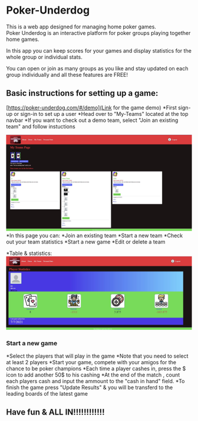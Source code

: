 # Poker-Underdog

This is a web app designed for managing home poker games.  
Poker Underdog is an interactive platform for poker groups playing together home games.

In this app you can keep scores for your games and display statistics for the whole group or individual stats.

You can open or join as many groups as you like and stay updated on each group individually and all these features are FREE!

## Basic instructions for setting up a game:

[https://poker-underdog.com/#/demo](Link for the game demo)
*First sign-up or sign-in to set up a user
*Head over to "My-Teams" located at the top navbar
\*If you want to check out a demo team, select "Join an existing team" and follow instuctions

![My Teams Page](public\demo\myTeams.JPG)
*In this page you can:
*Join an existing team
*Start a new team
*Check out your team statistics
*Start a new game
*Edit or delete a team

\*Table & statistics:
![Personal statistics](public\demo\stats.JPG)

### Start a new game

*Select the players that will play in the game
*Note that you need to select at least 2 players
*Start your game, compete with your amigos for the chance to be poker champions
*Each time a player cashes in, press the $ icon to add another 50$ to his cashing
*At the end of the match , count each players cash and input the ammount to the "cash in hand" field.
*To finish the game press "Update Results" & you will be transferd to the leading boards of the latest game

## Have fun & ALL IN!!!!!!!!!!!!
